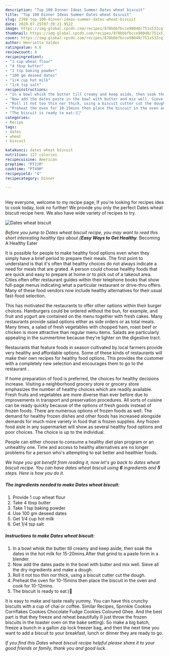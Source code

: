```yaml
---
description: "Top 100 Dinner Ideas Summer Dates wheat biscuit"
title: "Top 100 Dinner Ideas Summer Dates wheat biscuit"
slug: 2398-top-100-dinner-ideas-summer-dates-wheat-biscuit
date: 2020-07-25T07:39:21.952Z
image: https://img-global.cpcdn.com/recipes/878bbbfbcce98040/751x532cq70/dates-wheat-biscuit-recipe-main-photo.jpg
thumbnail: https://img-global.cpcdn.com/recipes/878bbbfbcce98040/751x532cq70/dates-wheat-biscuit-recipe-main-photo.jpg
cover: https://img-global.cpcdn.com/recipes/878bbbfbcce98040/751x532cq70/dates-wheat-biscuit-recipe-main-photo.jpg
author: Henrietta Valdez
ratingvalue: 4.6
reviewcount: 8
recipeingredient:
- "1 cup wheat flour"
- "4 tbsp butter"
- "1 tsp baking powder"
- "100 gm deseed dates"
- "1/4 cup hot milk"
- "1/4 tsp salt"
recipeinstructions:
- "In a bowl whisk the butter till creamy and keep aside, then soak the dates in the hot milk for 15-20mins.After that grind to a paste form in a blender."
- "Now add the dates paste in the bowl with butter and mix well. Sieve all the dry ingredients and make a dough."
- "Roll it not too thin nor thick, using a biscuit cutter cut the dough."
- "Preheat the oven for 10-15mins then place the biscuit in the oven and cook for 10-12mins."
- "The biscuit is ready to eat:)🍪"
categories:
- Recipe
tags:
- dates
- wheat
- biscuit

katakunci: dates wheat biscuit 
nutrition: 127 calories
recipecuisine: American
preptime: "PT21M"
cooktime: "PT49M"
recipeyield: "4"
recipecategory: Dinner

---
```

<br>
Hey everyone, welcome to my recipe page, If you're looking for recipes idea to cook today, look no further! We provide you only the perfect Dates wheat biscuit recipe here. We also have wide variety of recipes to try.
<br>


![Dates wheat biscuit](https://img-global.cpcdn.com/recipes/878bbbfbcce98040/751x532cq70/dates-wheat-biscuit-recipe-main-photo.jpg)

<i>Before you jump to Dates wheat biscuit recipe, you may want to read this short interesting healthy tips about {<strong>Easy Ways to Get Healthy</strong>.</i>
Becoming A Healthy Eater

It is possible for people to make healthy food options even when they simply have a brief period to prepare their meals. The first point to understand is that it's often that healthy choices do not always indicate a need for meals that are grated. A person could choose healthy foods that are quick and easy to prepare at home or to pick out of a takeout area. Cities often offer restaurant guides within their telephone books that show full-page menus indicating what a particular restaurant or drive-thru offers. Many of these food vendors now include healthy alternatives for their usual fast-food selection.

 This has motivated the restaurants to offer other options within their burger choices. Hamburgers could be ordered without the bun, for example, and fruit and yogurt are contained on the menu together with fresh cakes. Many restaurants provide salad options either as side orders or as total meals. Many times, a salad of fresh vegetables with chopped ham, roast beef or chicken is more attractive than regular menu items.  Salads are particularly appealing in the summertime because they're lighter on the digestive tract.

Restaurants that feature foods in season cultivated by local farmers provide very healthy and affordable options. Some of these kinds of restaurants will make their own recipes for healthy food options.  This provides the customer with a completely new selection and encourages them to go to the restaurant .

If home preparation of food is preferred, the choices for healthy decisions increase. Visiting a neighborhood grocery store or grocery store emphasizes the number of healthy choices which are readily available. Fresh fruits and vegetables are more diverse than ever before due to improvements in transport and preservation procedures.  All sorts of cuisine can be ready quickly because of the options of fresh goods instead of frozen foods. There are numerous options of frozen foods as well. The demand for healthy frozen dishes and other foods has increased alongside demands for much more variety in food that is frozen supplies. Any frozen food aisle in any supermarket will show as several healthy food options and poor choices. The choice is up to the individual.

People can either choose to consume a healthy diet plan program or an unhealthy one. Time and access to healthy alternatives are no longer problems for a person who's attempting to eat better and healthier foods.


<i>We hope you got benefit from reading it, now let's go back to dates wheat biscuit recipe. You can have dates wheat biscuit using <strong>6</strong> ingredients and <strong>5</strong> steps. Here is how you do it.
</i>

##### The ingredients needed to make Dates wheat biscuit:

1. Provide 1 cup wheat flour
1. Take 4 tbsp butter
1. Take 1 tsp baking powder
1. Use 100 gm deseed dates
1. Get 1/4 cup hot milk
1. Get 1/4 tsp salt


##### Instructions to make Dates wheat biscuit:

1. In a bowl whisk the butter till creamy and keep aside, then soak the dates in the hot milk for 15-20mins.After that grind to a paste form in a blender.
1. Now add the dates paste in the bowl with butter and mix well. Sieve all the dry ingredients and make a dough.
1. Roll it not too thin nor thick, using a biscuit cutter cut the dough.
1. Preheat the oven for 10-15mins then place the biscuit in the oven and cook for 10-12mins.
1. The biscuit is ready to eat:)🍪


It is easy to make and taste really yummy. You can have this crunchy biscuits with a cup of chai or coffee. Similar Recipes, Sprinkle Cookies Cornflakes Cookies Chocolate Fudge Cookies Coloured Ghee. And the best part is that they freeze and reheat beautifully (I just throw the frozen biscuits in the toaster oven on the bake setting). So make a big batch, freeze a bunch in a gallon zip lock freezer bag, and then the next time you want to add a biscuit to your breakfast, lunch or dinner they are ready to go. 

<i>If you find this Dates wheat biscuit recipe helpful please share it to your good friends or family, thank you and good luck.</i>
